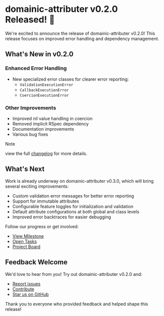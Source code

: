 # domainic-attributer v0.2.0 Released! 🎉

We're excited to announce the release of domainic-attributer v0.2.0! This release focuses on improved error handling
and dependency management.

## What's New in v0.2.0

### Enhanced Error Handling

* New specialized error classes for clearer error reporting:
  * `ValidationExecutionError`
  * `CallbackExecutionError`
  * `CoercionExecutionError`

### Other Improvements

* Improved nil value handling in coercion
* Removed implicit RSpec dependency
* Documentation improvements
* Various bug fixes

> [!NOTE]
> view the full [changelog](https://github.com/domainic/domainic/blob/domainic-attributer-v0.2.0/domainic-attributer/CHANGELOG.md)
> for more details.

## What's Next

Work is already underway on domainic-attributer v0.3.0, which will bring several exciting improvements:

* Custom validation error messages for better error reporting
* Support for immutable attributes
* Configurable feature toggles for initialization and validation
* Default attribute configurations at both global and class levels
* Improved error backtraces for easier debugging

Follow our progress or get involved:

* [View Milestone](https://github.com/domainic/domainic/milestone/8)
* [Open Tasks](https://github.com/domainic/domainic/issues?q=is%3Aopen+milestone%3A%22domainic-attributer+v0.3.0%22)
* [Project Board](https://github.com/domainic/domainic/projects/13)

## Feedback Welcome

We'd love to hear from you! Try out domainic-attributer v0.2.0 and:

* [Report issues](https://github.com/domainic/domainic/issues)
* [Contribute](https://github.com/domainic/domainic/wiki/CONTRIBUTING)
* [Star us on GitHub](https://github.com/domainic/domainic)

Thank you to everyone who provided feedback and helped shape this release!
